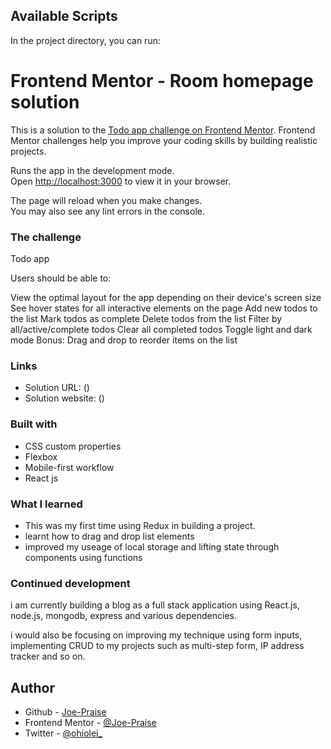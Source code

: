 ## Available Scripts

In the project directory, you can run:

# Frontend Mentor - Room homepage solution

This is a solution to the [Todo app challenge on Frontend Mentor](https://www.frontendmentor.io/challenges/todo-app-Su1_KokOW). Frontend Mentor challenges help you improve your coding skills by building realistic projects.

Runs the app in the development mode.\
Open [http://localhost:3000](http://localhost:3000) to view it in your browser.

The page will reload when you make changes.\
You may also see any lint errors in the console.

### The challenge

Todo app

Users should be able to:

View the optimal layout for the app depending on their device's screen size
See hover states for all interactive elements on the page
Add new todos to the list
Mark todos as complete
Delete todos from the list
Filter by all/active/complete todos
Clear all completed todos
Toggle light and dark mode
Bonus: Drag and drop to reorder items on the list

### Links

- Solution URL: ()
- Solution website: ()

### Built with

- CSS custom properties
- Flexbox
- Mobile-first workflow
- React js

### What I learned

- This was my first time using Redux in building a project.
- learnt how to drag and drop list elements
- improved my useage of local storage and lifting state through components using functions

### Continued development
i am currently building a blog as a full stack application using React.js, node.js, mongodb, express and various dependencies.

i would also be focusing on improving my technique using form inputs, implementing CRUD to my projects such as multi-step form, IP address tracker and so on.

## Author

- Github - [Joe-Praise](https://github.com/Joe-Praise)
- Frontend Mentor - [@Joe-Praise](https://www.frontendmentor.io/profile/Joe-Praise)
- Twitter - [@ohiolei\_](https://twitter.com/ohiolei_)
